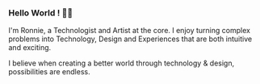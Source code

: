 ### Hello World ! 👋🏽
I'm Ronnie, a Technologist and Artist at the core. I enjoy turning complex problems into Technology, Design and Experiences that are both intuitive and exciting. 

I believe when creating a better world through technology & design, possibilities are endless.
